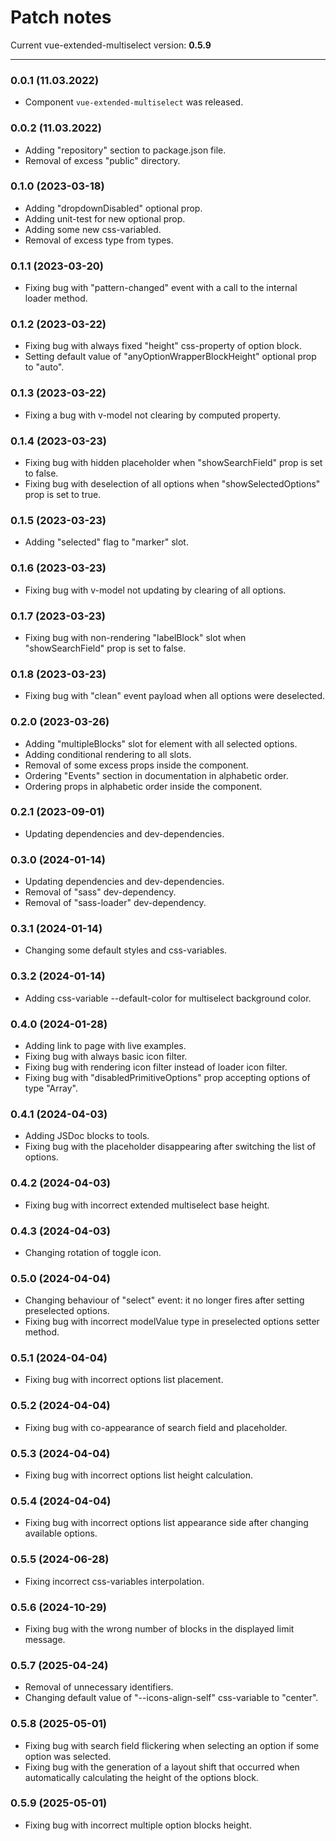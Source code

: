 # Patch notes

Current vue-extended-multiselect version: **0.5.9**

***

### 0.0.1 (11.03.2022)

* Component `vue-extended-multiselect` was released.

### 0.0.2 (11.03.2022)

* Adding "repository" section to package.json file.
* Removal of excess "public" directory.

### 0.1.0 (2023-03-18)

* Adding "dropdownDisabled" optional prop.
* Adding unit-test for new optional prop.
* Adding some new css-variabled.
* Removal of excess type from types.

### 0.1.1 (2023-03-20)

* Fixing bug with "pattern-changed" event with a call to the internal loader method.

### 0.1.2 (2023-03-22)

* Fixing bug with always fixed "height" css-property of option block.
* Setting default value of "anyOptionWrapperBlockHeight" optional prop to "auto".

### 0.1.3 (2023-03-22)

* Fixing a bug with v-model not clearing by computed property.

### 0.1.4 (2023-03-23)

* Fixing bug with hidden placeholder when "showSearchField" prop is set to false.
* Fixing bug with deselection of all options when "showSelectedOptions" prop is set to true.

### 0.1.5 (2023-03-23)

* Adding "selected" flag to "marker" slot.

### 0.1.6 (2023-03-23)

* Fixing bug with v-model not updating by clearing of all options.

### 0.1.7 (2023-03-23)

* Fixing bug with non-rendering "labelBlock" slot when "showSearchField" prop is set to false.

### 0.1.8 (2023-03-23)

* Fixing bug with "clean" event payload when all options were deselected.

### 0.2.0 (2023-03-26)

* Adding "multipleBlocks" slot for element with all selected options.
* Adding conditional rendering to all slots.
* Removal of some excess props inside the component.
* Ordering "Events" section in documentation in alphabetic order.
* Ordering props in alphabetic order inside the component.

### 0.2.1 (2023-09-01)

* Updating dependencies and dev-dependencies.

### 0.3.0 (2024-01-14)

* Updating dependencies and dev-dependencies.
* Removal of "sass" dev-dependency.
* Removal of "sass-loader" dev-dependency.

### 0.3.1 (2024-01-14)

* Changing some default styles and css-variables.

### 0.3.2 (2024-01-14)

* Adding css-variable --default-color for multiselect background color.

### 0.4.0 (2024-01-28)

* Adding link to page with live examples.
* Fixing bug with always basic icon filter.
* Fixing bug with rendering icon filter instead of loader icon filter.
* Fixing bug with "disabledPrimitiveOptions" prop accepting options of type "Array".

### 0.4.1 (2024-04-03)

* Adding JSDoc blocks to tools.
* Fixing bug with the placeholder disappearing after switching the list of options.

### 0.4.2 (2024-04-03)

* Fixing bug with incorrect extended multiselect base height.

### 0.4.3 (2024-04-03)

* Changing rotation of toggle icon.

### 0.5.0 (2024-04-04)

* Changing behaviour of "select" event: it no longer fires after setting preselected options.
* Fixing bug with incorrect modelValue type in preselected options setter method.

### 0.5.1 (2024-04-04)

* Fixing bug with incorrect options list placement.

### 0.5.2 (2024-04-04)

* Fixing bug with co-appearance of search field and placeholder.

### 0.5.3 (2024-04-04)

* Fixing bug with incorrect options list height calculation.

### 0.5.4 (2024-04-04)

* Fixing bug with incorrect options list appearance side after changing available options.

### 0.5.5 (2024-06-28)

* Fixing incorrect css-variables interpolation.

### 0.5.6 (2024-10-29)

* Fixing bug with the wrong number of blocks in the displayed limit message.

### 0.5.7 (2025-04-24)

* Removal of unnecessary identifiers.
* Changing default value of "--icons-align-self" css-variable to "center".

### 0.5.8 (2025-05-01)

* Fixing bug with search field flickering when selecting an option if some option was selected.
* Fixing bug with the generation of a layout shift that occurred when automatically calculating the height of the options block.

### 0.5.9 (2025-05-01)

* Fixing bug with incorrect multiple option blocks height.